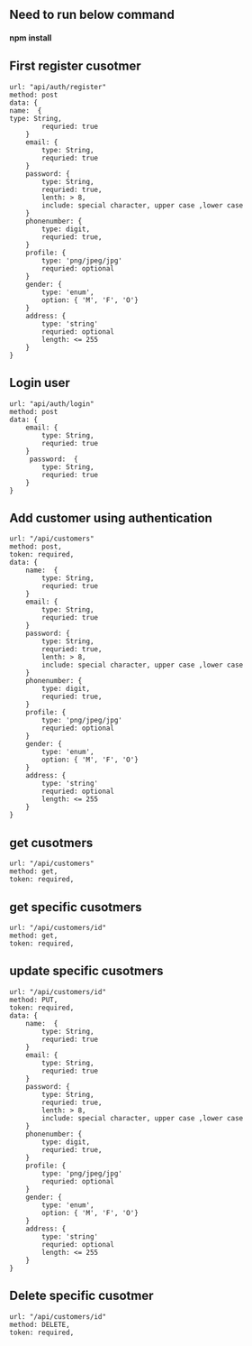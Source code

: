 ## Need to run below command
#### npm install

## First register cusotmer 
    url: "api/auth/register"
    method: post
    data: {
    name:  {
    type: String,
            requried: true
        }
        email: {
            type: String,
            requried: true
        }
        password: {
            type: String,
            requried: true,
            lenth: > 8,
            include: special character, upper case ,lower case
        }
        phonenumber: {
            type: digit,
            requried: true,
        }
        profile: {
            type: 'png/jpeg/jpg'
            requried: optional
        }
        gender: {
            type: 'enum',
            option: { 'M', 'F', 'O'}
        }
        address: {
            type: 'string'
            requried: optional
            length: <= 255
        }
    }
    
## Login user
    url: "api/auth/login"
    method: post
    data: {
        email: {
            type: String,
            requried: true
        }
         password:  {
            type: String,
            requried: true
        }
    }

## Add customer using authentication
    url: "/api/customers"
    method: post,
    token: required,
    data: {
        name:  {
            type: String,
            requried: true
        }
        email: {
            type: String,
            requried: true
        }
        password: {
            type: String,
            requried: true,
            lenth: > 8,
            include: special character, upper case ,lower case
        }
        phonenumber: {
            type: digit,
            requried: true,
        }
        profile: {
            type: 'png/jpeg/jpg'
            requried: optional
        }
        gender: {
            type: 'enum',
            option: { 'M', 'F', 'O'}
        }
        address: {
            type: 'string'
            requried: optional
            length: <= 255
        }
    }

## get cusotmers
    url: "/api/customers"
    method: get,
    token: required,

## get specific cusotmers
    url: "/api/customers/id"
    method: get,
    token: required,

## update specific cusotmers
    url: "/api/customers/id"
    method: PUT,
    token: required,
    data: {
        name:  {
            type: String,
            requried: true
        }
        email: {
            type: String,
            requried: true
        }
        password: {
            type: String,
            requried: true,
            lenth: > 8,
            include: special character, upper case ,lower case
        }
        phonenumber: {
            type: digit,
            requried: true,
        }
        profile: {
            type: 'png/jpeg/jpg'
            requried: optional
        }
        gender: {
            type: 'enum',
            option: { 'M', 'F', 'O'}
        }
        address: {
            type: 'string'
            requried: optional
            length: <= 255
        }
    }

## Delete specific cusotmer
    url: "/api/customers/id"
    method: DELETE,
    token: required,